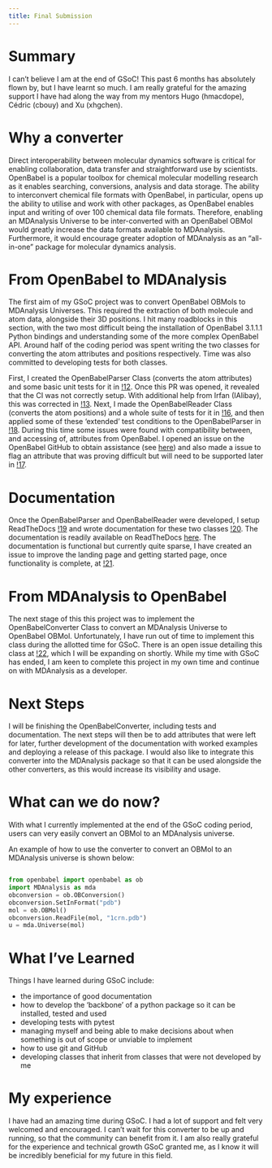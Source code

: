 ```yaml
---
title: Final Submission
---
```


# Summary

I can’t believe I am at the end of GSoC! This past 6 months has absolutely flown by, but I have learnt so much. I am really grateful for the amazing support I have had along the way from my mentors Hugo (hmacdope), Cédric (cbouy) and Xu (xhgchen).


# Why a converter

Direct interoperability between molecular dynamics software is critical for enabling collaboration, data transfer and straightforward use by scientists. OpenBabel is a popular toolbox for chemical molecular modelling research as it enables searching, conversions, analysis and data storage. The ability to interconvert chemical file formats with OpenBabel, in particular, opens up the ability to utilise and work with other packages, as OpenBabel enables input and writing of over 100 chemical data file formats. Therefore, enabling an MDAnalysis Universe to be inter-converted with an OpenBabel OBMol would greatly increase the data formats available to MDAnalysis. Furthermore, it would encourage greater adoption of MDAnalysis as an “all-in-one” package for molecular dynamics analysis.


# From OpenBabel to MDAnalysis

The first aim of my GSoC project was to convert OpenBabel OBMols to MDAnalysis Universes. This required the extraction of both molecule and atom data, alongside their 3D positions. I hit many roadblocks in this section, with the two most difficult being the installation of OpenBabel 3.1.1.1 Python bindings and understanding some of the more complex OpenBabel API. Around half of the coding period was spent writing the two classes for converting the atom attributes and positions respectively. Time was also committed to developing tests for both classes.

First, I created the OpenBabelParser Class (converts the atom attributes) and some basic unit tests for it in [!12](https://github.com/MDAnalysis/mda-openbabel-converter/pull/12). Once this PR was opened, it revealed that the CI was not correctly setup. With additional help from Irfan (IAlibay), this was corrected in [!13](https://github.com/MDAnalysis/mda-openbabel-converter/pull/13). Next, I made the OpenBabelReader Class (converts the atom positions) and a whole suite of tests for it in [!16](https://github.com/MDAnalysis/mda-openbabel-converter/pull/16), and then applied some of these ‘extended’ test conditions to the OpenBabelParser in [!18](https://github.com/MDAnalysis/mda-openbabel-converter/pull/18). During this time some issues were found with compatibility between, and accessing of, attributes from OpenBabel. I opened an issue on the OpenBabel GitHub to obtain assistance (see [here](https://github.com/openbabel/openbabel/issues/2708)) and also made a issue to flag an attribute that was proving difficult but will need to be supported later in [!17](https://github.com/MDAnalysis/mda-openbabel-converter/issues/17). 


# Documentation

Once the OpenBabelParser and OpenBabelReader were developed, I setup ReadTheDocs [!19](https://github.com/MDAnalysis/mda-openbabel-converter/pull/19) and wrote documentation for these two classes [!20](https://github.com/MDAnalysis/mda-openbabel-converter/pull/20). The documentation is readily available on ReadTheDocs [here](https://mda-openbabel-converter.readthedocs.io/en/latest/). The documentation is functional but currently quite sparse, I have created an issue to improve the landing page and getting started page, once functionality is complete, at [!21](https://github.com/MDAnalysis/mda-openbabel-converter/issues/21).


# From MDAnalysis to OpenBabel

The next stage of this this project was to implement the OpenBabelConverter Class to convert an MDAnalysis Universe to OpenBabel OBMol. Unfortunately, I have run out of time to implement this class during the allotted time for GSoC. There is an open issue detailing this class at [!22](https://github.com/MDAnalysis/mda-openbabel-converter/issues/22), which I will be expanding on shortly. While my time with GSoC has ended, I am keen to complete this project in my own time and continue on with MDAnalysis as a developer.


# Next Steps

I will be finishing the OpenBabelConverter, including tests and documentation. The next steps will then be to add attributes that were left for later, further development of the documentation with worked examples and deploying a release of this package. I would also like to integrate this converter into the MDAnalysis package so that it can be used alongside the other converters, as this would increase its visibility and usage.


# What can we do now?

With what I currently implemented at the end of the GSoC coding period, users can very easily convert an OBMol to an MDAnalysis universe.

An example of how to use the converter to convert an OBMol to an MDAnalysis universe is shown below:



```python

from openbabel import openbabel as ob
import MDAnalysis as mda
obconversion = ob.OBConversion()
obconversion.SetInFormat("pdb")
mol = ob.OBMol()
obconversion.ReadFile(mol, "1crn.pdb")
u = mda.Universe(mol)

```

# What I’ve Learned

Things I have learned during GSoC include:
* the importance of good documentation
* how to develop the ‘backbone’ of a python package so it can be installed, tested and used
* developing tests with pytest
* managing myself and being able to make decisions about when something is out of scope or unviable to implement
* how to use git and GitHub
* developing classes that inherit from classes that were not developed by me


# My experience

I have had an amazing time during GSoC. I had a lot of support and felt very welcomed and encouraged. I can’t wait for this converter to be up and running, so that the community can benefit from it. I am also really grateful for the experience and technical growth GSoC granted me, as I know it will be incredibly beneficial for my future in this field. 

